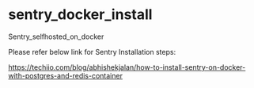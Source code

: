 # sentry_docker_install
Sentry_selfhosted_on_docker

Please refer below link for Sentry Installation steps:

https://techiio.com/blog/abhishekjalan/how-to-install-sentry-on-docker-with-postgres-and-redis-container